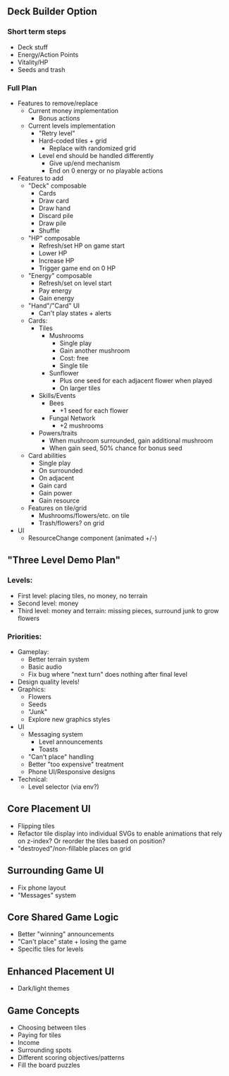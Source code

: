 ## Deck Builder Option

### Short term steps

- Deck stuff
- Energy/Action Points
- Vitality/HP
- Seeds and trash

### Full Plan

- Features to remove/replace
  - Current money implementation
    - Bonus actions
  - Current levels implementation
    - "Retry level"
    - Hard-coded tiles + grid
      - Replace with randomized grid
    - Level end should be handled differently
      - Give up/end mechanism
      - End on 0 energy or no playable actions
- Features to add
  - "Deck" composable
    - Cards
    - Draw card
    - Draw hand
    - Discard pile
    - Draw pile
    - Shuffle
  - "HP" composable
    - Refresh/set HP on game start
    - Lower HP
    - Increase HP
    - Trigger game end on 0 HP
  - "Energy" composable
    - Refresh/set on level start
    - Pay energy
    - Gain energy
  - "Hand"/"Card" UI
    - Can't play states + alerts
  - Cards:
    - Tiles
      - Mushrooms
        - Single play
        - Gain another mushroom
        - Cost: free
        - Single tile
      - Sunflower
        - Plus one seed for each adjacent flower when played
        - On larger tiles
    - Skills/Events 
      - Bees
        - +1 seed for each flower
      - Fungal Network
        - +2 mushrooms
    - Powers/traits
      - When mushroom surrounded, gain additional mushroom
      - When gain seed, 50% chance for bonus seed
  - Card abilities
    - Single play
    - On surrounded
    - On adjacent
    - Gain card
    - Gain power
    - Gain resource
  - Features on tile/grid
    - Mushrooms/flowers/etc. on tile
    - Trash/flowers? on grid
- UI
  - ResourceChange component (animated +/-)


## "Three Level Demo Plan"

### Levels:

- First level: placing tiles, no money, no terrain
- Second level: money
- Third level: money and terrain: missing pieces, surround junk to grow flowers

### Priorities:

- Gameplay:
  - Better terrain system
  - Basic audio
  - Fix bug where "next turn" does nothing after final level
- Design quality levels!
- Graphics:
  - Flowers
  - Seeds
  - "Junk"
  - Explore new graphics styles
- UI
  - Messaging system
    - Level announcements
    - Toasts
  - "Can't place" handling
  - Better "too expensive" treatment
  - Phone UI/Responsive designs
- Technical:
  - Level selector (via env?)

## Core Placement UI

- Flipping tiles
- Refactor tile display into individual SVGs to enable animations that rely on z-index? Or reorder the tiles based on position?
- "destroyed"/non-fillable places on grid

## Surrounding Game UI

- Fix phone layout
- "Messages" system

## Core Shared Game Logic

- Better "winning" announcements
- "Can't place" state + losing the game
- Specific tiles for levels

## Enhanced Placement UI

- Dark/light themes

## Game Concepts

- Choosing between tiles
- Paying for tiles
- Income
- Surrounding spots
- Different scoring objectives/patterns
- Fill the board puzzles
